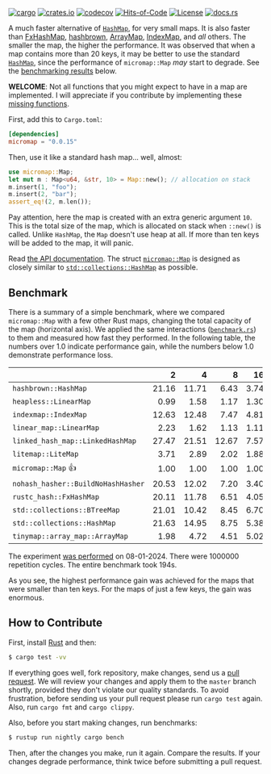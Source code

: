 [![cargo](https://github.com/yegor256/micromap/actions/workflows/cargo.yml/badge.svg)](https://github.com/yegor256/micromap/actions/workflows/cargo.yml)
[![crates.io](https://img.shields.io/crates/v/micromap.svg)](https://crates.io/crates/micromap)
[![codecov](https://codecov.io/gh/yegor256/micromap/branch/master/graph/badge.svg)](https://codecov.io/gh/yegor256/micromap)
[![Hits-of-Code](https://hitsofcode.com/github/yegor256/micromap)](https://hitsofcode.com/view/github/yegor256/micromap)
[![License](https://img.shields.io/badge/license-MIT-green.svg)](https://github.com/yegor256/micromap/blob/master/LICENSE.txt)
[![docs.rs](https://img.shields.io/docsrs/micromap)](https://docs.rs/micromap/latest/micromap/)

A much faster alternative of [`HashMap`](https://doc.rust-lang.org/std/collections/struct.HashMap.html), 
for very small maps. 
It is also faster than
[FxHashMap](https://github.com/rust-lang/rustc-hash),
[hashbrown](https://github.com/rust-lang/hashbrown),
[ArrayMap](https://github.com/robjtede/tinymap),
[IndexMap](https://crates.io/crates/indexmap),
and _all_ others.
The smaller the map, the higher the performance. 
It was observed that when a map contains more than 20 keys, it may be better to use the standard 
[`HashMap`](https://doc.rust-lang.org/std/collections/struct.HashMap.html), since
the performance of `micromap::Map` _may_ start to degrade. 
See the [benchmarking results](#benchmark) below.

**WELCOME**: 
Not all functions that you might expect to have in a map are implemented. 
I will appreciate if you contribute by implementing these 
[missing functions](https://github.com/yegor256/micromap/issues).

First, add this to `Cargo.toml`:

```toml
[dependencies]
micromap = "0.0.15"
```

Then, use it like a standard hash map... well, almost:

```rust
use micromap::Map;
let mut m : Map<u64, &str, 10> = Map::new(); // allocation on stack
m.insert(1, "foo");
m.insert(2, "bar");
assert_eq!(2, m.len());
```

Pay attention, here the map is created with an extra generic argument `10`. This is 
the total size of the map, which is allocated on stack when `::new()` is called. 
Unlike `HashMap`, the `Map` doesn't use heap at all. If more than ten keys will be
added to the map, it will panic.

Read [the API documentation](https://docs.rs/micromap/latest/micromap/). The struct
[`micromap::Map`](https://docs.rs/micromap/latest/micromap/struct.Map.html) is designed as closely similar to 
[`std::collections::HashMap`](https://doc.rust-lang.org/std/collections/struct.HashMap.html) as possible.

## Benchmark

There is a summary of a simple benchmark, where we compared `micromap::Map` with
a few other Rust maps, changing the total capacity of the map (horizontal axis).
We applied the same interactions 
([`benchmark.rs`](https://github.com/yegor256/micromap/blob/master/tests/benchmark.rs)) 
to them and measured how fast they performed. In the following table, 
the numbers over 1.0 indicate performance gain, 
while the numbers below 1.0 demonstrate performance loss.

<!-- benchmark -->
| | 2 | 4 | 8 | 16 | 32 | 64 | 128 |
| --- | --: | --: | --: | --: | --: | --: | --: |
| `hashbrown::HashMap` | 21.16 | 11.71 | 6.43 | 3.74 | 1.67 | 0.61 | 0.31 |
| `heapless::LinearMap` | 0.99 | 1.58 | 1.17 | 1.30 | 1.36 | 1.20 | 0.95 |
| `indexmap::IndexMap` | 12.63 | 12.48 | 7.47 | 4.81 | 2.36 | 0.91 | 0.47 |
| `linear_map::LinearMap` | 2.23 | 1.62 | 1.13 | 1.11 | 1.05 | 1.15 | 1.12 |
| `linked_hash_map::LinkedHashMap` | 27.47 | 21.51 | 12.67 | 7.57 | 3.88 | 1.49 | 0.76 |
| `litemap::LiteMap` | 3.71 | 2.89 | 2.02 | 1.88 | 1.35 | 0.59 | 0.44 |
| `micromap::Map` 👍 | 1.00 | 1.00 | 1.00 | 1.00 | 1.00 | 1.00 | 1.00 |
| `nohash_hasher::BuildNoHashHasher` | 20.53 | 12.02 | 7.20 | 3.40 | 1.67 | 0.65 | 0.33 |
| `rustc_hash::FxHashMap` | 20.11 | 11.78 | 6.51 | 4.05 | 1.40 | 0.56 | 0.29 |
| `std::collections::BTreeMap` | 21.01 | 10.42 | 8.45 | 6.70 | 3.82 | 1.20 | 0.71 |
| `std::collections::HashMap` | 21.63 | 14.95 | 8.75 | 5.38 | 3.82 | 1.08 | 0.56 |
| `tinymap::array_map::ArrayMap` | 1.98 | 4.72 | 4.51 | 5.02 | 5.57 | 4.62 | 4.59 |

The experiment [was performed](https://github.com/yegor256/micromap/actions/workflows/benchmark.yml) on 08-01-2024.
There were 1000000 repetition cycles.
The entire benchmark took 194s.

<!-- benchmark -->

As you see, the highest performance gain was achieved for the maps that were smaller than ten keys.
For the maps of just a few keys, the gain was enormous.

## How to Contribute

First, install [Rust](https://www.rust-lang.org/tools/install) and then:

```bash
$ cargo test -vv
```

If everything goes well, fork repository, make changes, send us a [pull request](https://www.yegor256.com/2014/04/15/github-guidelines.html).
We will review your changes and apply them to the `master` branch shortly,
provided they don't violate our quality standards. To avoid frustration,
before sending us your pull request please run `cargo test` again. Also, 
run `cargo fmt` and `cargo clippy`.

Also, before you start making changes, run benchmarks:

```bash
$ rustup run nightly cargo bench
```

Then, after the changes you make, run it again. Compare the results. If your changes
degrade performance, think twice before submitting a pull request.

